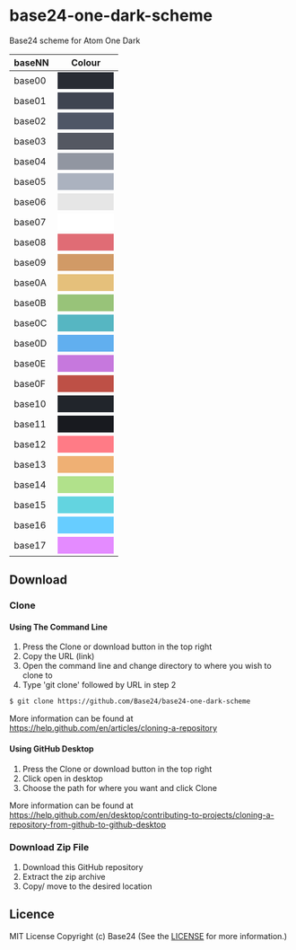 # base24-one-dark-scheme

Base24 scheme for Atom One Dark

|baseNN|Colour|
|---|---|
|base00|<div style="height: 30px; width: 100px; background-color: #282c34;"></div>|
|base01|<div style="height: 30px; width: 100px; background-color: #3f4451;"></div>|
|base02|<div style="height: 30px; width: 100px; background-color: #4f5666;"></div>|
|base03|<div style="height: 30px; width: 100px; background-color: #545862;"></div>|
|base04|<div style="height: 30px; width: 100px; background-color: #9196a1;"></div>|
|base05|<div style="height: 30px; width: 100px; background-color: #abb2bf;"></div>|
|base06|<div style="height: 30px; width: 100px; background-color: #e6e6e6;"></div>|
|base07|<div style="height: 30px; width: 100px; background-color: #ffffff;"></div>|
|base08|<div style="height: 30px; width: 100px; background-color: #e06c75;"></div>|
|base09|<div style="height: 30px; width: 100px; background-color: #d19a66;"></div>|
|base0A|<div style="height: 30px; width: 100px; background-color: #e5c07b;"></div>|
|base0B|<div style="height: 30px; width: 100px; background-color: #98c379;"></div>|
|base0C|<div style="height: 30px; width: 100px; background-color: #56b6c2;"></div>|
|base0D|<div style="height: 30px; width: 100px; background-color: #61afef;"></div>|
|base0E|<div style="height: 30px; width: 100px; background-color: #c678dd;"></div>|
|base0F|<div style="height: 30px; width: 100px; background-color: #be5046;"></div>|
|base10|<div style="height: 30px; width: 100px; background-color: #21252b;"></div>|
|base11|<div style="height: 30px; width: 100px; background-color: #181a1f;"></div>|
|base12|<div style="height: 30px; width: 100px; background-color: #ff7b86;"></div>|
|base13|<div style="height: 30px; width: 100px; background-color: #efb074;"></div>|
|base14|<div style="height: 30px; width: 100px; background-color: #b1e18b;"></div>|
|base15|<div style="height: 30px; width: 100px; background-color: #63d4e0;"></div>|
|base16|<div style="height: 30px; width: 100px; background-color: #67cdff;"></div>|
|base17|<div style="height: 30px; width: 100px; background-color: #e48bff;"></div>|

## Download
### Clone
#### Using The Command Line
1. Press the Clone or download button in the top right
2. Copy the URL (link)
3. Open the command line and change directory to where you wish to
clone to
4. Type 'git clone' followed by URL in step 2
```bash
$ git clone https://github.com/Base24/base24-one-dark-scheme
```

More information can be found at
<https://help.github.com/en/articles/cloning-a-repository>

#### Using GitHub Desktop
1. Press the Clone or download button in the top right
2. Click open in desktop
3. Choose the path for where you want and click Clone

More information can be found at
<https://help.github.com/en/desktop/contributing-to-projects/cloning-a-repository-from-github-to-github-desktop>

### Download Zip File

1. Download this GitHub repository
2. Extract the zip archive
3. Copy/ move to the desired location


## Licence
MIT License
Copyright (c) Base24
(See the [LICENSE](/LICENSE.md) for more information.)
